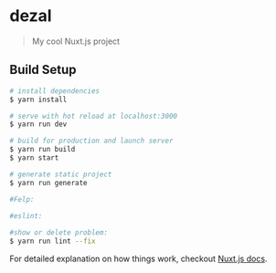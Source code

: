 # dezal

> My cool Nuxt.js project

## Build Setup

``` bash
# install dependencies
$ yarn install

# serve with hot reload at localhost:3000
$ yarn run dev

# build for production and launch server
$ yarn run build
$ yarn start

# generate static project
$ yarn run generate

#Felp:

#eslint:
 
#show or delete problem:
$ yarn run lint --fix
```

For detailed explanation on how things work, checkout [Nuxt.js docs](https://nuxtjs.org).
